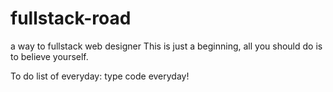 # fullstack-road
a way to fullstack web designer
This is just a beginning, all you should do is to believe yourself.

To do list of everyday:
type code everyday!


